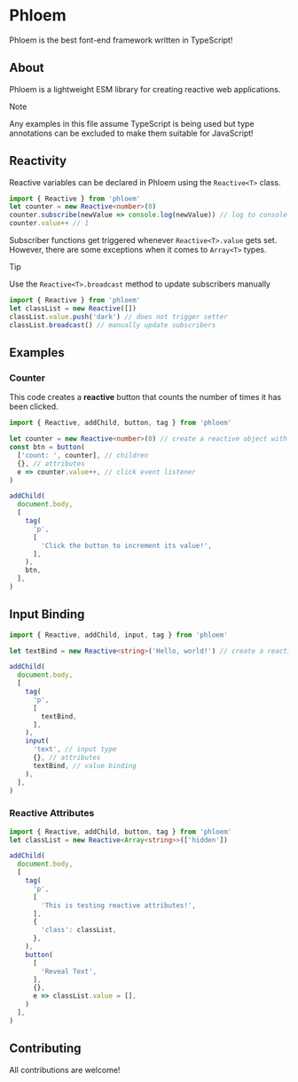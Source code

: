 # Phloem

Phloem is the best font-end framework written in TypeScript!

## About

Phloem is a lightweight ESM library for creating reactive web applications.

> [!NOTE]
> Any examples in this file assume TypeScript is being used but type annotations can be excluded to make them suitable for JavaScript!

## Reactivity

Reactive variables can be declared in Phloem using the `Reactive<T>` class.

```ts
import { Reactive } from 'phloem'
let counter = new Reactive<number>(0)
counter.subscribe(newValue => console.log(newValue)) // log to console whenever counter.value changes
counter.value++ // 1
```

Subscriber functions get triggered whenever `Reactive<T>.value` gets set. However, there are some exceptions when it comes to `Array<T>` types.

> [!TIP]
> Use the `Reactive<T>.broadcast` method to update subscribers manually

```ts
import { Reactive } from 'phloem'
let classList = new Reactive([])
classList.value.push('dark') // does not trigger setter
classList.broadcast() // manually update subscribers
```

## Examples

### Counter

This code creates a **reactive** button that counts the number of times it has been clicked.

```ts
import { Reactive, addChild, button, tag } from 'phloem'

let counter = new Reactive<number>(0) // create a reactive object with value 0
const btn = button(
  ['count: ', counter], // children
  {}, // attributes
  e => counter.value++, // click event listener
)

addChild(
  document.body,
  [
    tag(
      'p',
      [
        'Click the button to increment its value!',
      ],
    ),
    btn,
  ],
)
```

## Input Binding

```ts
import { Reactive, addChild, input, tag } from 'phloem'

let textBind = new Reactive<string>('Hello, world!') // create a reactive object with value 'Hello, world!'

addChild(
  document.body,
  [
    tag(
      'p',
      [
        textBind,
      ],
    ),
    input(
      'text', // input type
      {}, // attributes
      textBind, // value binding
    ),
  ],
)
```

### Reactive Attributes

```ts
import { Reactive, addChild, button, tag } from 'phloem'
let classList = new Reactive<Array<string>>(['hidden'])

addChild(
  document.body,
  [
    tag(
      'p',
      [
        'This is testing reactive attributes!',
      ],
      {
        'class': classList,
      },
    ),
    button(
      [
        'Reveal Text',
      ],
      {},
      e => classList.value = [],
    )
  ],
)
```

## Contributing

All contributions are welcome!